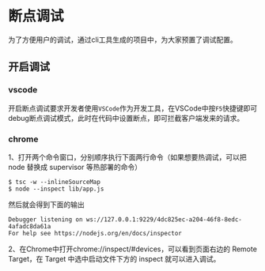 # 断点调试

为了方便用户的调试，通过cli工具生成的项目中，为大家预置了调试配置。

## 开启调试

### vscode
开启断点调试要求开发者使用`VSCode`作为开发工具，在VSCode中按`F5`快捷键即可debug断点调试模式，此时在代码中设置断点，即可拦截客户端发来的请求。

### chrome
1、打开两个命令窗口，分别顺序执行下面两行命令（如果想要热调试，可以把 node 替换成 supervisor 等热部署的命令）
```shell
$ tsc -w --inlineSourceMap
$ node --inspect lib/app.js
```

然后就会得到下面的输出
```
Debugger listening on ws://127.0.0.1:9229/4dc825ec-a204-46f8-8edc-4afadc8da61a
For help see https://nodejs.org/en/docs/inspector
```

2、在Chrome中打开chrome://inspect/#devices，可以看到页面右边的 Remote Target，在 Target 中选中启动文件下方的 inspect 就可以进入调试。
